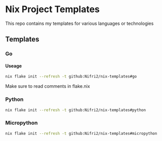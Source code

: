 # Nix Project Templates

This repo contains my templates for various languages or technologies

## Templates

### Go

#### Useage
```sh
nix flake init --refresh -t github:Nifri2/nix-templates#go
```
Make sure to read comments in flake.nix

### Python

```sh
nix flake init --refresh -t github:Nifri2/nix-templates#python
```

### Micropython

```sh
nix flake init --refresh -t github:Nifri2/nix-templates#micropython
```